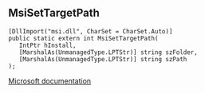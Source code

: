 ## MsiSetTargetPath

```
[DllImport("msi.dll", CharSet = CharSet.Auto)]
public static extern int MsiSetTargetPath(
   IntPtr hInstall,
   [MarshalAs(UnmanagedType.LPTStr)] string szFolder,
   [MarshalAs(UnmanagedType.LPTStr)] string szPath
);
```

[Microsoft documentation](https://docs.microsoft.com/en-us/windows/win32/api/msi/nf-msi-msisettargetpathw)
